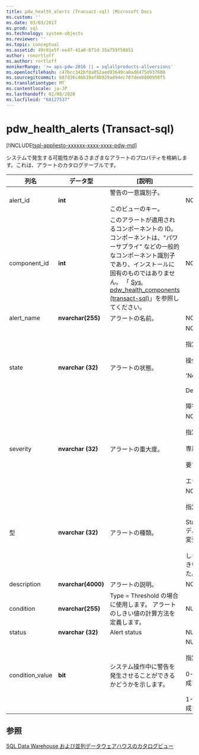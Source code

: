 ```yaml
---
title: pdw_health_alerts (Transact-sql) |Microsoft Docs
ms.custom: ''
ms.date: 03/03/2017
ms.prod: sql
ms.technology: system-objects
ms.reviewer: ''
ms.topic: conceptual
ms.assetid: 49c01e5f-ee47-41a0-871d-35a759f50851
author: ronortloff
ms.author: rortloff
monikerRange: '>= aps-pdw-2016 || = sqlallproducts-allversions'
ms.openlocfilehash: c47bcc342bf8a052aed93649ca0ad8475d937608
ms.sourcegitcommit: b87d36c46b39af8b929ad94ec707dee8800950f5
ms.translationtype: MT
ms.contentlocale: ja-JP
ms.lasthandoff: 02/08/2020
ms.locfileid: "68127537"
---
```

# <a name="syspdw_health_alerts-transact-sql"></a>pdw_health_alerts (Transact-sql)
[!INCLUDE[tsql-appliesto-xxxxxx-xxxx-xxxx-pdw-md](../../includes/tsql-appliesto-xxxxxx-xxxx-xxxx-pdw-md.md)]

  システムで発生する可能性があるさまざまなアラートのプロパティを格納します。これは、アラートのカタログテーブルです。  
  
|列名|データ型|[説明]|Range|  
|-----------------|---------------|-----------------|-----------|  
|alert_id|**int**|警告の一意識別子。<br /><br /> このビューのキー。|NOT NULL|  
|component_id|**int**|このアラートが適用されるコンポーネントの ID。 コンポーネントは、"パワーサプライ" などの一般的なコンポーネント識別子であり、インストールに固有のものではありません。 「 [Sys. pdw_health_components &#40;transact-sql&#41;](../../relational-databases/system-catalog-views/sys-pdw-health-components-transact-sql.md)」を参照してください。|NOT NULL|  
|alert_name|**nvarchar(255)**|アラートの名前。|NOT NULL|  
|state|**nvarchar (32)**|アラートの状態。|NOT NULL<br /><br /> 指定できる値<br /><br /> 操作<br /><br /> 'NonOperational'<br /><br /> Degraded<br /><br /> 障害|  
|severity|**nvarchar (32)**|アラートの重大度。|NOT NULL<br /><br /> 指定できる値<br /><br /> 専用<br /><br /> 要する<br /><br /> エラー|  
|型|**nvarchar (32)**|アラートの種類。|NOT NULL<br /><br /> 指定できる値<br /><br /> StatusChange-デバイスの状態が変更されました。<br /><br /> しきい値-値がしきい値を超えました。|  
|description|**nvarchar(4000)**|アラートの説明。|NOT NULL|  
|condition|**nvarchar(255)**|Type = Threshold の場合に使用します。 アラートのしきい値の計算方法を定義します。|NULL|  
|status|**nvarchar (32)**|Alert status|NULL|  
|condition_value|**bit**|システム操作中に警告を発生させることができるかどうかを示します。|NULL<br /><br /> 指定できる値<br /><br /> 0-アラートは生成されません。<br /><br /> 1-アラートが生成されます。|  
  
## <a name="see-also"></a>参照  
 [SQL Data Warehouse および並列データウェアハウスのカタログビュー](../../relational-databases/system-catalog-views/sql-data-warehouse-and-parallel-data-warehouse-catalog-views.md)  
  
  
